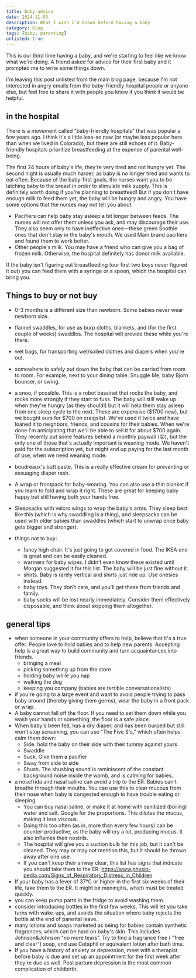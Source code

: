 ```yaml
---
title: Baby advice
date: 2024-11-03
description: What I wish I'd known before having a baby
category: blog
tags: [baby, parenting]
unlisted: true
---
```


This is our third time having a baby, and we're starting to feel like we know what we're doing. A friend asked for advice for their first baby and it prompted me to write some things down.

I'm leaving this post unlisted from the main blog page, because I'm not interested in angry emails from the baby-friendly hospital people or anyone else, but feel free to share it with people you know if you think it would be helpful.

## in the hospital

There is a movement called "baby-friendly hospitals" that was popular a few years ago. I think it's a little less-so now (or maybe less popular here than when we lived in Colorado), but there are still echoes of it. Baby-friendly hospitals prioritize breastfeeding at the expense of parental well-being.

The first 24 hours of baby's life, they're very tired and not hungry yet. The second night is usually much harder, as baby is no longer tired and wants to eat often. Because of the baby-first goals, the nurses want you to be latching baby to the breast in order to stimulate milk supply. This is definitely worth doing if you're planning to breastfeed! But if you don't have enough milk to feed them yet, the baby will be hungry and angry. You have some options that the nurses may not tell you about:

- Pacifiers can help baby stay asleep a bit longer between feeds. The nurses will not offer them unless you ask, and may discourage their use. They also seem only to have ineffective ones—these green Soothie ones that don't stay in the baby's mouth. We used Mam brand pacifiers and found them to work better.
- Other people's milk. You may have a friend who can give you a bag of frozen milk. Otherwise, the hospital definitely has donor milk available.

If the baby isn't figuring out breastfeeding (our first two boys never figured it out) you can feed them with a syringe or a spoon, which the hospital can bring you.

## Things to buy or not buy

- 0-3 months is a different size than newborn. Some babies never wear newborn size.
- flannel swaddles, for use as burp cloths, blankets, and (for the first couple of weeks) swaddles. The hospital will provide these while you're there.
- wet bags, for transporting wet/soiled clothes and diapers when you're out.
- somewhere to safely put down the baby that can be carried from room to room. For example, next to your dining table. Snuggle Me, baby Bjorn bouncer, or swing.
- a snoo, if possible. This is a robot bassinet that rocks the baby, and rocks more strongly if they start to fuss. The baby will still wake up when they're hungry (as they should!) but it will help them stay asleep from one sleep cycle to the next. These are expensive ($1700 new), but we bought ours for $700 on craigslist. We've used it twice and have loaned it to neighbors, friends, and cousins for their babies. When we're done I'm anticipating that we'll be able to sell it for about $700 again. They recently put some features behind a monthly paywall (😡), but the only one of those that's actually important is weaning mode. We haven't paid for the subscription yet, but might end up paying for the last month of use, when we need weaning mode.
- boudreaux's butt paste. This is a really effective cream for preventing or assuaging diaper rash.
- A wrap or frontpack for baby-wearing. You can also use a thin blanket if you learn to fold and wrap it right. These are great for keeping baby happy but still having both your hands free.
- Sleepsacks with velcro wings to wrap the baby's arms. They sleep best like this (which is why swaddling is a thing), and sleepsacks can be used with older babies than swaddles (which start to unwrap once baby gets bigger and stronger).

- things not to buy:
  - fancy high chair. It's just going to get covered in food. The IKEA one is great and can be easily cleaned.
  - warmers for baby wipes. I didn't even know these existed until Morgan suggested it for this list. The baby will be just fine without it.
  - shirts. Baby is rarely vertical and shirts just ride up. Use onesies instead.
  - baby toys. They don't care, and you'll get these from friends and family.
  - baby socks will be lost nearly immediately. Consider them effectively disposable, and think about skipping them altogether.

## general tips

- when someone in your community offers to help, believe that it's a true offer. People love to hold babies and to help new parents. Accepting help is a great way to build community and turn acquaintances into friends.
  - bringing a meal
  - picking something up from the store
  - holding baby while you nap
  - walking the dog
  - keeping you company (babies are terrible conversationalists)
- if you're going to a large event and want to avoid people trying to pass baby around (thereby giving them germs), wear the baby in a front pack or wrap.
- A baby cannot fall off the floor. If you need to set them down while you wash your hands or something, the floor is a safe place.
- When baby's been fed, has a dry diaper, and has been burped but still won't stop screaming, you can use "The Five S's," which often helps calm them down:
  - Side. hold the baby on their side with their tummy against yours
  - Swaddle
  - Suck. Give them a pacifier
  - Sway from side to side
  - Shush. The shushing sound is reminiscent of the constant background noise inside the womb, and is calming for babies.
- a nosefrida and nasal saline can avoid a trip to the ER. Babies can't breathe through their mouths. You can use this to clear mucous from their nose when baby is congested enough to have trouble eating or sleeping.
  - You can buy nasal saline, or make it at home with sanitized (boiling) water and salt. Google for the proportions. This dilutes the mucus, making it less viscous.
  - Doing this too often (as in, more than every few hours) can be counter-productive, as the baby will cry a lot, producing mucus. It also inflames their nostrils.
  - The hospital will give you a suction bulb for this job, but it can't be cleaned. They may or may not mention this, but it should be thrown away after one use.
  - If you can't keep their airway clear, this list has signs that indicate you should take them to the ER: https://www.physio-pedia.com/Signs_of_Respiratory_Distress_in_Children
- If your baby has a fever of 37°C or higher in the first six weeks of their life, take them to the ER. It might be meningitis, which must be treated quickly.
- you can keep pump parts in the fridge to avoid washing them.
- consider introducing bottles in the first few weeks. This will let you take turns with wake-ups, and avoids the situation where baby rejects the bottle at the end of parental leave.
- many lotions and soaps marketed as being for babies contain synthetic fragrances, which can be hard on baby's skin. This includes Johnson&Johnson "no more tears". Try to find a fragrance free ( "free and clear") soap, and use Cetaphil or equivalent lotion after bath time.
- If you have a history of anxiety or depression, meet with a therapist before baby is due and set up an appointment for the first week after they're due as well. Post partum depression is the most common complication of childbirth.
